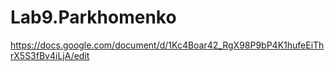 # Lab9.Parkhomenko
https://docs.google.com/document/d/1Kc4Boar42_RgX98P9bP4K1hufeEiThrX5S3fBv4iLjA/edit
